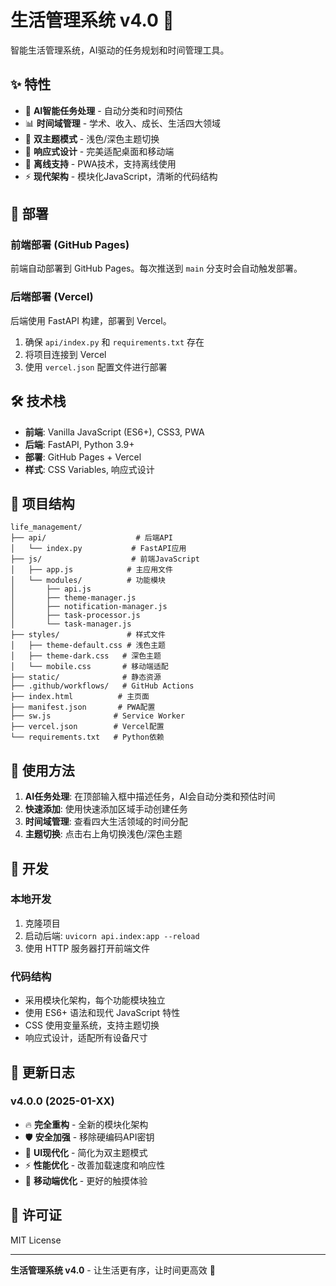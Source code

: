 # 生活管理系统 v4.0 🎯

智能生活管理系统，AI驱动的任务规划和时间管理工具。

## ✨ 特性

- 🤖 **AI智能任务处理** - 自动分类和时间预估
- 📊 **时间域管理** - 学术、收入、成长、生活四大领域
- 🎨 **双主题模式** - 浅色/深色主题切换
- 📱 **响应式设计** - 完美适配桌面和移动端
- 💾 **离线支持** - PWA技术，支持离线使用
- ⚡ **现代架构** - 模块化JavaScript，清晰的代码结构

## 🚀 部署

### 前端部署 (GitHub Pages)

前端自动部署到 GitHub Pages。每次推送到 `main` 分支时会自动触发部署。

### 后端部署 (Vercel)

后端使用 FastAPI 构建，部署到 Vercel。

1. 确保 `api/index.py` 和 `requirements.txt` 存在
2. 将项目连接到 Vercel
3. 使用 `vercel.json` 配置文件进行部署

## 🛠️ 技术栈

- **前端**: Vanilla JavaScript (ES6+), CSS3, PWA
- **后端**: FastAPI, Python 3.9+
- **部署**: GitHub Pages + Vercel
- **样式**: CSS Variables, 响应式设计

## 📁 项目结构

```
life_management/
├── api/                    # 后端API
│   └── index.py           # FastAPI应用
├── js/                    # 前端JavaScript
│   ├── app.js            # 主应用文件
│   └── modules/          # 功能模块
│       ├── api.js
│       ├── theme-manager.js
│       ├── notification-manager.js
│       ├── task-processor.js
│       └── task-manager.js
├── styles/               # 样式文件
│   ├── theme-default.css # 浅色主题
│   ├── theme-dark.css   # 深色主题
│   └── mobile.css       # 移动端适配
├── static/              # 静态资源
├── .github/workflows/   # GitHub Actions
├── index.html          # 主页面
├── manifest.json       # PWA配置
├── sw.js              # Service Worker
├── vercel.json        # Vercel配置
└── requirements.txt   # Python依赖
```

## 🎯 使用方法

1. **AI任务处理**: 在顶部输入框中描述任务，AI会自动分类和预估时间
2. **快速添加**: 使用快速添加区域手动创建任务
3. **时间域管理**: 查看四大生活领域的时间分配
4. **主题切换**: 点击右上角切换浅色/深色主题

## 🔧 开发

### 本地开发

1. 克隆项目
2. 启动后端: `uvicorn api.index:app --reload`
3. 使用 HTTP 服务器打开前端文件

### 代码结构

- 采用模块化架构，每个功能模块独立
- 使用 ES6+ 语法和现代 JavaScript 特性
- CSS 使用变量系统，支持主题切换
- 响应式设计，适配所有设备尺寸

## 📝 更新日志

### v4.0.0 (2025-01-XX)
- 🔥 **完全重构** - 全新的模块化架构
- 🛡️ **安全加强** - 移除硬编码API密钥
- 🎨 **UI现代化** - 简化为双主题模式
- ⚡ **性能优化** - 改善加载速度和响应性
- 📱 **移动端优化** - 更好的触摸体验

## 📄 许可证

MIT License

---

**生活管理系统 v4.0** - 让生活更有序，让时间更高效 🚀